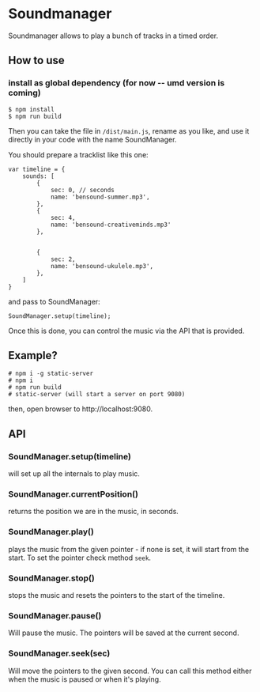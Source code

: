 # Soundmanager 

Soundmanager allows to play a bunch of tracks in a timed order. 

## How to use 

### install as global dependency (for now -- umd version is coming)

```
$ npm install 
$ npm run build
```

Then you can take the file in `/dist/main.js`, rename as you like, and use it directly in your code with the name SoundManager. 

You should prepare a tracklist like this one: 

```
var timeline = {
    sounds: [
        {
            sec: 0, // seconds 
            name: 'bensound-summer.mp3',
        },
        {
            sec: 4,
            name: 'bensound-creativeminds.mp3'
        },


        {
            sec: 2,
            name: 'bensound-ukulele.mp3',
        },
    ]
}
```

and pass to SoundManager: 

```
SoundManager.setup(timeline);
```

Once this is done, you can control the music via the API that is provided.

## Example? 

```
# npm i -g static-server 
# npm i 
# npm run build 
# static-server (will start a server on port 9080) 
```
then, open browser to http://localhost:9080. 

## API

### SoundManager.setup(timeline)

will set up all the internals to play music.

### SoundManager.currentPosition()

returns the position we are in the music, in seconds. 

### SoundManager.play() 

plays the music from the given pointer - if none is set, it will start from the start. 
To set the pointer check method `seek`. 

### SoundManager.stop()

stops the music and resets the pointers to the start of the timeline.

### SoundManager.pause() 

Will pause the music. The pointers will be saved at the current second. 

### SoundManager.seek(sec) 

Will move the pointers to the given second. 
You can call this method either when the music is paused or when it's playing. 



